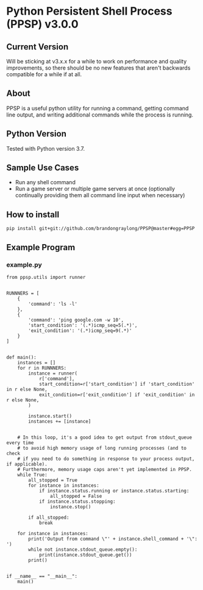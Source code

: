 # Python Persistent Shell Process (PPSP) v3.0.0


## Current Version
Will be sticking at v3.x.x for a while to work on performance and quality improvements, so there should be no new features that aren't backwards compatible for a while if at all.


## About
PPSP is a useful python utility for running a command, getting command line output, and writing additional commands while the process is running.


## Python Version 
Tested with Python version 3.7.


## Sample Use Cases
- Run any shell command
- Run a game server or multiple game servers at once (optionally continually providing them all command line input when necessary)


## How to install
```pip install git+git://github.com/brandongraylong/PPSP@master#egg=PPSP```


## Example Program
### example.py
```
from ppsp.utils import runner


RUNNNERS = [
    {
        'command': 'ls -l'
    }, 
    {
        'command': 'ping google.com -w 10',
        'start_condition': '(.*)icmp_seq=5(.*)',
        'exit_condition': '(.*)icmp_seq=9(.*)'
    }
]


def main():
    instances = []
    for r in RUNNNERS:
        instance = runner(
            r['command'],
            start_condition=r['start_condition'] if 'start_condition' in r else None,
            exit_condition=r['exit_condition'] if 'exit_condition' in r else None,
        )
        
        instance.start()
        instances += [instance]


    # In this loop, it's a good idea to get output from stdout_queue every time
    # to avoid high memory usage of long running processes (and to check
    # if you need to do something in response to your process output, if applicable). 
    # Furthermore, memory usage caps aren't yet implemented in PPSP.
    while True:
        all_stopped = True
        for instance in instances:
            if instance.status.running or instance.status.starting:
                all_stopped = False
            if instance.status.stopping:
                instance.stop()

        if all_stopped:
            break

    for instance in instances:
        print('Output from command \"' + instance.shell_command + '\": ')
        while not instance.stdout_queue.empty():
            print(instance.stdout_queue.get())
        print()


if __name__ == "__main__":
    main()

```
